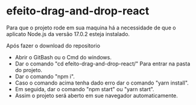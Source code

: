 # efeito-drag-and-drop-react

Para que o projeto rode em sua maquina há a necessidade de que o aplicato Node.js da versão 17.0.2 esteja instalado.

Após fazer o download do repositorio

- Abrir o GitBash ou o Cmd do windows.
- Dar o comando "cd efeito-drag-and-drop-react/" Para entrar na pasta do projeto. 
- Dar o comando "npm i".
- Caso o comando acima tenha dado erro dar o comando "yarn install".
- Em seguida, dar o comando "npm start" ou "yarn start".
- Assim o projeto será aberto em sue navegador automaticamente.